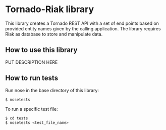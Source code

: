 # Tornado-Riak library

This library creates a Tornado REST API with a set of end points based on provided entity names
given by the calling application. The library requires Riak as database to store and manipulate
data.

## How to use this library

PUT DESCRIPTION HERE


## How to run tests

Run nose in the base directory of this library:

    $ nosetests

To run a specific test file:

    $ cd tests
    $ nosetests <test_file_name>
